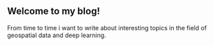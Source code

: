 ## Welcome to my blog! <br>
From time to time i want to write about interesting topics in the field of geospatial data and deep learning. 
